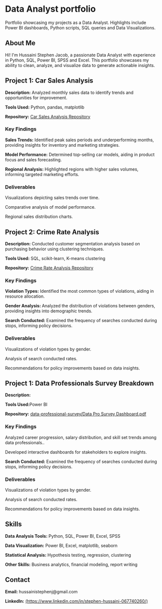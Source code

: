 # Data Analyst portfolio
Portfolio showcasing my projects as a Data Analyst. Highlights include Power BI dashboards, Python scripts, SQL queries and Data Visualizations.

<h2>About Me</h2>
<p>Hi! I'm Hussaini Stephen Jacob, a passionate Data Analyst with experience in Python, SQL, Power BI, SPSS and Excel. This portfolio showcases my ability to clean, analyze, and visualize data to generate actionable insights.</p>

<div class="project-container">
    <h2>Project 1: Car Sales Analysis</h2>
    <p><strong>Description:</strong> Analyzed monthly sales data to identify trends and opportunities for improvement.</p>
    <p><strong>Tools Used:</strong> Python, pandas, matplotlib</p>
    <p><strong>Repository:</strong> <a href="https://www.kaggle.com/code/stephenhussaini/cars-data">Car Sales Analysis Repository</a></p>
    <h3><strong> Key Findings</strong></h3>
      <p><strong>Sales Trends:</strong> Identified peak sales periods and underperforming months, providing insights for inventory and marketing strategies.</p>
      <p><strong> Model Performance:</strong> Determined top-selling car models, aiding in product focus and sales forecasting.</p>
      <p><strong>Regional Analysis:</strong> Highlighted regions with higher sales volumes, informing targeted marketing efforts. </p>
  <h3><strong>Deliverables</strong></h3>
  <p>Visualizations depicting sales trends over time.</p>
  <p>Comparative analysis of model performance.</p>
  <p>Regional sales distribution charts.</p>
</div>
<div class="project-container">
    <h2>Project 2: Crime Rate Analysis</h2>
    <p><strong>Description:</strong> Conducted customer segmentation analysis based on purchasing behavior using clustering techniques.</p>
    <p><strong>Tools Used:</strong> SQL, scikit-learn, K-means clustering</p>
    <p><strong>Repository:</strong> <a href="https://www.kaggle.com/code/stephenhussaini/police-data-survey">Crime Rate Analysis Repository</a></p>
   <h3><strong> Key Findings</strong></h3>
      <p><strong>Violation Types:</strong> Identified the most common types of violations, aiding in resource allocation.</p>
      <p><strong> Gender Analysis: </strong> Analyzed the distribution of violations between genders, providing insights into demographic trends.</p>
      <p><strong>Search Conducted:</strong> Examined the frequency of searches conducted during stops, informing policy decisions. </p>
  <h3><strong>Deliverables</strong></h3>
  <p>Visualizations of violation types by gender.</p>
  <p>Analysis of search conducted rates.</p>
  <p>Recommendations for policy improvements based on data insights.</p>
</div>

<div class="project-container">
<h2>Project 1: Data Professionals Survey Breakdown</h2>
    <p><strong>Description:</strong> </p>
    <p><strong>Tools Used:</strong>Power BI</p>
    <p><strong>Repository:</strong> <a href="">data-professional-survey/Data Pro Survey Dashboard.pdf</a></p>
   <h3><strong> Key Findings</strong></h3>
      <p> Analyzed career progression, salary distribution, and skill set trends among data professionals..</p>
      <p>Developed interactive dashboards for stakeholders to explore insights.
</p>
      <p><strong>Search Conducted:</strong> Examined the frequency of searches conducted during stops, informing policy decisions. </p>
  <h3><strong>Deliverables</strong></h3>
  <p>Visualizations of violation types by gender.</p>
  <p>Analysis of search conducted rates.</p>
  <p>Recommendations for policy improvements based on data insights.</p>

  
</div>

<h2><strong>Skills</strong></h2>
<p><strong> Data Analysis Tools:</strong> Python, SQL, Power BI, Excel, SPSS</p>
<p><strong>Data Visualization:</strong> Power BI, Excel, matplotlib, seaborn</p>
<p><strong>Statistical Analysis:</strong> Hypothesis testing, regression, clustering</p>
<p><strong>Other Skills:</strong> Business analytics, financial modeling, report writing</p>



<h2><strong>Contact</strong></h2>
<p><strong>Email:</strong> hussainistephenj@gmail.com</p>
<p><strong>LinkedIn:</strong> <a href="">(https://www.linkedin.com/in/stephen-hussaini-067740260/)</a></p>
